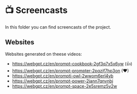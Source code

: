 # 📺 Screencasts

In this folder you can find screencasts of the project.

## Websites

Websites generated on theese videos:

- https://webgpt.cz/en/prompt-cookbook-2gf3q7x5x6yw (👍)
- https://webgpt.cz/en/prompt-prompter-2pqzjf7hp3on (❤)
- https://webgpt.cz/en/prompti-owl-2wwom6erl4yb
- https://webgpt.cz/en/prompt-power-2jann7qnvnbj
- https://webgpt.cz/en/prompt-space-2e5sremz5y2w